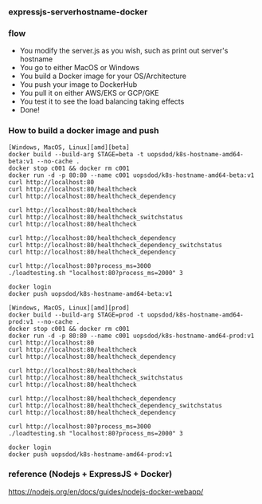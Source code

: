 ### expressjs-serverhostname-docker

### flow

- You modify the server.js as you wish, such as print out server's hostname
- You go to either MacOS or Windows
- You build a Docker image for your OS/Architecture
- You push your image to DockerHub 
- You pull it on either AWS/EKS or GCP/GKE 
- You test it to see the load balancing taking effects
- Done!

### How to build a docker image and push 

```
[Windows, MacOS, Linux][amd][beta]
docker build --build-arg STAGE=beta -t uopsdod/k8s-hostname-amd64-beta:v1 --no-cache .
docker stop c001 && docker rm c001
docker run -d -p 80:80 --name c001 uopsdod/k8s-hostname-amd64-beta:v1
curl http://localhost:80
curl http://localhost:80/healthcheck
curl http://localhost:80/healthcheck_dependency

curl http://localhost:80/healthcheck
curl http://localhost:80/healthcheck_switchstatus
curl http://localhost:80/healthcheck

curl http://localhost:80/healthcheck_dependency
curl http://localhost:80/healthcheck_dependency_switchstatus
curl http://localhost:80/healthcheck_dependency

curl http://localhost:80?process_ms=3000
./loadtesting.sh "localhost:80?process_ms=2000" 3

docker login
docker push uopsdod/k8s-hostname-amd64-beta:v1
```
```
[Windows, MacOS, Linux][amd][prod]
docker build --build-arg STAGE=prod -t uopsdod/k8s-hostname-amd64-prod:v1 --no-cache .
docker stop c001 && docker rm c001
docker run -d -p 80:80 --name c001 uopsdod/k8s-hostname-amd64-prod:v1
curl http://localhost:80
curl http://localhost:80/healthcheck
curl http://localhost:80/healthcheck_dependency

curl http://localhost:80/healthcheck
curl http://localhost:80/healthcheck_switchstatus
curl http://localhost:80/healthcheck

curl http://localhost:80/healthcheck_dependency
curl http://localhost:80/healthcheck_dependency_switchstatus
curl http://localhost:80/healthcheck_dependency

curl http://localhost:80?process_ms=3000
./loadtesting.sh "localhost:80?process_ms=2000" 3

docker login
docker push uopsdod/k8s-hostname-amd64-prod:v1

```

### reference (Nodejs + ExpressJS + Docker)
https://nodejs.org/en/docs/guides/nodejs-docker-webapp/
